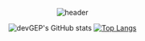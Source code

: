 <!-- # devGEP -->
<div align="center"> 
  
  ![header](https://capsule-render.vercel.app/api?type=Waving&text=GyeongEun-Park&color=8BC6D3&height=180)
  
  ![devGEP's GitHub stats](https://github-readme-stats.vercel.app/api?username=devGEP&show_icons=true&theme=gotham&height=250)
  [![Top Langs](https://github-readme-stats.vercel.app/api/top-langs/?username=anuraghazra&layout=compact&theme=gotham&height=250)](https://github.com/anuraghazra/github-readme-stats)
</div>
